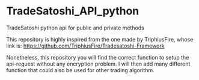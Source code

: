 # TradeSatoshi_API_python
TradeSatoshi python api for public and private methods

This repository is highly inspired from the one made by TriphiusFire, whose link is:
https://github.com/TriphiusFire/Tradesatoshi-Framework

Nonetheless, this repository you will find the correct function to setup the api-request without any encryption problem.
I will then add many different function that could also be used for other trading algorithm.
